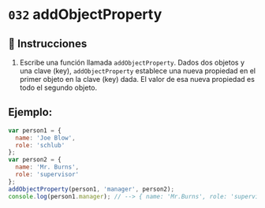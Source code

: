 # `032` addObjectProperty

## 📝 Instrucciones

1. Escribe una función llamada `addObjectProperty`. Dados dos objetos y una clave (key), `addObjectProperty` establece una nueva propiedad en el primer objeto en la clave (key) dada. El valor de esa nueva propiedad es todo el segundo objeto.

## Ejemplo:

```Javascript
var person1 = {
  name: 'Joe Blow',
  role: 'schlub'
};
var person2 = {
  name: 'Mr. Burns',
  role: 'supervisor'
};
addObjectProperty(person1, 'manager', person2);
console.log(person1.manager); // --> { name: 'Mr.Burns', role: 'supervisor' }
```
